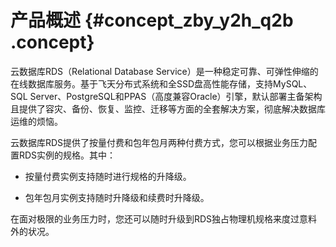 # 产品概述 {#concept_zby_y2h_q2b .concept}

云数据库RDS（Relational Database Service）是一种稳定可靠、可弹性伸缩的在线数据库服务。基于飞天分布式系统和全SSD盘高性能存储，支持MySQL、SQL Server、PostgreSQL和PPAS（高度兼容Oracle）引擎，默认部署主备架构且提供了容灾、备份、恢复、监控、迁移等方面的全套解决方案，彻底解决数据库运维的烦恼。

云数据库RDS提供了按量付费和包年包月两种付费方式，您可以根据业务压力配置RDS实例的规格。其中：

-   按量付费实例支持随时进行规格的升降级。

-   包年包月实例支持随时升降级和续费时升降级。


在面对极限的业务压力时，您还可以随时升级到RDS独占物理机规格来度过意料外的状况。

